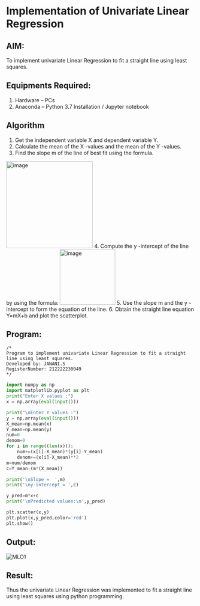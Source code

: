 # Implementation of Univariate Linear Regression
## AIM:
To implement univariate Linear Regression to fit a straight line using least squares.

## Equipments Required:
1. Hardware – PCs
2. Anaconda – Python 3.7 Installation / Jupyter notebook

## Algorithm
1. Get the independent variable X and dependent variable Y.
2. Calculate the mean of the X -values and the mean of the Y -values.
3. Find the slope m of the line of best fit using the formula. 
<img width="231" alt="image" src="https://user-images.githubusercontent.com/93026020/192078527-b3b5ee3e-992f-46c4-865b-3b7ce4ac54ad.png">
4. Compute the y -intercept of the line by using the formula:
<img width="148" alt="image" src="https://user-images.githubusercontent.com/93026020/192078545-79d70b90-7e9d-4b85-9f8b-9d7548a4c5a4.png">
5. Use the slope m and the y -intercept to form the equation of the line.
6. Obtain the straight line equation Y=mX+b and plot the scatterplot.

## Program:
```
/*
Program to implement univariate Linear Regression to fit a straight line using least squares.
Developed by: JANANI.S
RegisterNumber: 212222230049  
*/
```
```Python
import numpy as np
import matplotlib.pyplot as plt
print("Enter X values :")
x = np.array(eval(input()))

print("\nEnter Y values :")
y = np.array(eval(input()))
X_mean=np.mean(x)
Y_mean=np.mean(y)
num=0
denom=0
for i in range((len(x))):
    num+=(x[i]-X_mean)*(y[i]-Y_mean)
    denom+=(x[i]-X_mean)**2
m=num/denom
c=Y_mean-(m*(X_mean))

print('\nSlope =  ',m)
print('\ny-intercept = ',c)

y_pred=m*x+c
print('\nPredicted values:\n',y_pred)

plt.scatter(x,y)
plt.plot(x,y_pred,color='red')
plt.show()
```



## Output:
![MLO1](https://github.com/JananiSoundararajan/Find-the-best-fit-line-using-Least-Squares-Method/assets/119477549/373a6eb5-888d-4631-85ba-c10f87d71618)

## Result:
Thus the univariate Linear Regression was implemented to fit a straight line using least squares using python programming.
